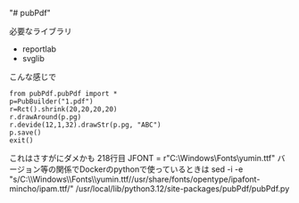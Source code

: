"# pubPdf" 

必要なライブラリ
- reportlab
- svglib

こんな感じで
```test
from pubPdf.pubPdf import *
p=PubBuilder("1.pdf")
r=Rct().shrink(20,20,20,20)
r.drawAround(p.pg)
r.devide(12,1,32).drawStr(p.pg, "ABC")
p.save()
exit()
```

これはさすがにダメかも
218行目 JFONT = r"C:\Windows\Fonts\yumin.ttf"
バージョン等の関係でDockerのpythonで使っているときは
sed -i -e "s/C:\\\Windows\\\Fonts\\\yumin.ttf/\/usr\/share\/fonts\/opentype\/ipafont-mincho\/ipam.ttf/" /usr/local/lib/python3.12/site-packages/pubPdf/pubPdf.py
